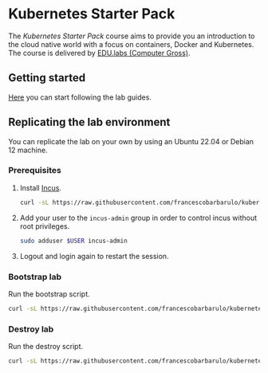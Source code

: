 # Kubernetes Starter Pack

The _Kubernetes Starter Pack_ course aims to provide you an introduction to the cloud native world with a focus on containers, Docker and Kubernetes.
The course is delivered by [EDU.labs (Computer Gross)](https://www.educationlabs.it/).

## Getting started

[Here](./guides/lab0.md) you can start following the lab guides.

## Replicating the lab environment

You can replicate the lab on your own by using an Ubuntu 22.04 or Debian 12 machine.

### Prerequisites

1. Install [Incus](https://linuxcontainers.org/incus/docs/main/).

   ```sh
   curl -sL https://raw.githubusercontent.com/francescobarbarulo/kubernetes-starter-pack/main/scripts/lab/incus-install.sh | sudo sh
   ```

2. Add your user to the `incus-admin` group in order to control incus without root privileges.

   ```sh
   sudo adduser $USER incus-admin
   ```

3. Logout and login again to restart the session.

### Bootstrap lab

Run the bootstrap script.

```sh
curl -sL https://raw.githubusercontent.com/francescobarbarulo/kubernetes-starter-pack/main/scripts/lab/bootstrap.sh | sudo sh
```

### Destroy lab

Run the destroy script.

```sh
curl -sL https://raw.githubusercontent.com/francescobarbarulo/kubernetes-starter-pack/main/scripts/lab/destroy.sh | sudo sh
```
